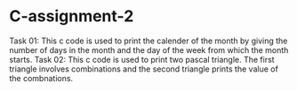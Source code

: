 # C-assignment-2
Task 01: This c code is  used to print the calender of the month by giving the number of days in the month and the day of the week from 
which the month starts.
Task 02: This c code is used to print two pascal triangle. The first triangle involves combinations and the second triangle prints the 
value of the combnations.
